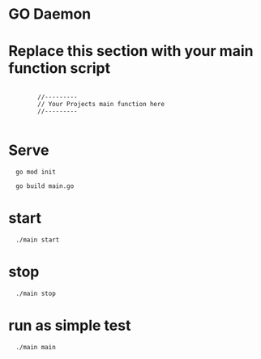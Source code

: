 # GO Daemon

# Replace this section with your main function script 

```

		//---------
		// Your Projects main function here
		//---------
    
  ```
  # Serve
  
  ```
    go mod init
  ```
  
  ```
    go build main.go
  ```
  
  #  start
  
  ```
    ./main start
  ```
  
  # stop
  
  ```
    ./main stop
  ```
  
  # run as simple test
  
  ```
    ./main main
  ```
